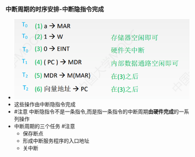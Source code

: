 ### 中断周期的时序安排-中断隐指令完成
- ![](attachments/Pasted%20image%2020220918015902.png)
- 这些操作由中断隐指令完成
- #注意 中断隐指令不是一条指令,而是指一条指令的中断周期**由硬件完成**的一系列操作
- 中断周期的三个任务 #注意
	- 保存断点
	- 形成中断服务程序的入口地址
	- 关中断